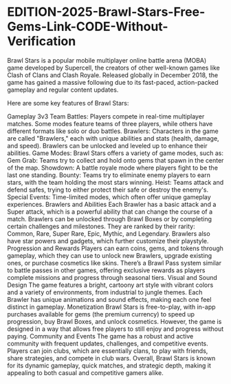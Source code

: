 # EDITION-2025-Brawl-Stars-Free-Gems-Link-CODE-Without-Verification
Brawl Stars is a popular mobile multiplayer online battle arena (MOBA) game developed by Supercell, the creators of other well-known games like Clash of Clans and Clash Royale. Released globally in December 2018, the game has gained a massive following due to its fast-paced, action-packed gameplay and regular content updates.

Here are some key features of Brawl Stars:

Gameplay
3v3 Team Battles: Players compete in real-time multiplayer matches. Some modes feature teams of three players, while others have different formats like solo or duo battles.
Brawlers: Characters in the game are called "Brawlers," each with unique abilities and stats (health, damage, and speed). Brawlers can be unlocked and leveled up to enhance their abilities.
Game Modes: Brawl Stars offers a variety of game modes, such as:
Gem Grab: Teams try to collect and hold onto gems that spawn in the center of the map.
Showdown: A battle royale mode where players fight to be the last one standing.
Bounty: Teams try to eliminate enemy players to earn stars, with the team holding the most stars winning.
Heist: Teams attack and defend safes, trying to either protect their safe or destroy the enemy's.
Special Events: Time-limited modes, which often offer unique gameplay experiences.
Brawlers and Abilities
Each Brawler has a basic attack and a Super attack, which is a powerful ability that can change the course of a match.
Brawlers can be unlocked through Brawl Boxes or by completing certain challenges and milestones. They are ranked by their rarity: Common, Rare, Super Rare, Epic, Mythic, and Legendary.
Brawlers also have star powers and gadgets, which further customize their playstyle.
Progression and Rewards
Players can earn coins, gems, and tokens through gameplay, which they can use to unlock new Brawlers, upgrade existing ones, or purchase cosmetics like skins.
There’s a Brawl Pass system similar to battle passes in other games, offering exclusive rewards as players complete missions and progress through seasonal tiers.
Visual and Sound Design
The game features a bright, cartoony art style with vibrant colors and a variety of environments, from industrial to jungle themes.
Each Brawler has unique animations and sound effects, making each one feel distinct in gameplay.
Monetization
Brawl Stars is free-to-play, with in-app purchases available for gems (the premium currency) to speed up progression, buy Brawl Boxes, and unlock cosmetics. However, the game is designed in a way that allows free players to still enjoy and progress without paying.
Community and Events
The game has a robust and active community with frequent updates, challenges, and competitive events. Players can join clubs, which are essentially clans, to play with friends, share strategies, and compete in club wars.
Overall, Brawl Stars is known for its dynamic gameplay, quick matches, and strategic depth, making it appealing to both casual and competitive gamers alike.
